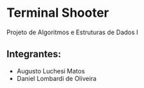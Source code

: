 # Terminal Shooter
Projeto de Algoritmos e Estruturas de Dados I

## Integrantes:
- Augusto Luchesi Matos
- Daniel Lombardi de Oliveira
